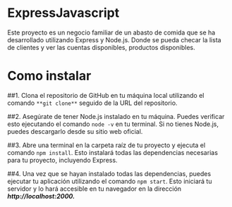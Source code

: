 # ExpressJavascript
Este proyecto es un negocio familiar de un abasto de comida que se ha desarrollado utilizando Express y Node.js. Donde se pueda checar la lista de clientes y ver las cuentas disponibles, productos disponibles.

# Como instalar
##1. Clona el repositorio de GitHub en tu máquina local utilizando el comando `**git clone**` seguido de la URL del repositorio.

##2. Asegúrate de tener Node.js instalado en tu máquina. Puedes verificar esto ejecutando el comando `node -v` en tu terminal. Si no tienes Node.js, puedes descargarlo desde su sitio web oficial.

##3. Abre una terminal en la carpeta raíz de tu proyecto y ejecuta el comando `npm install`. Esto instalará todas las dependencias necesarias para tu proyecto, incluyendo Express.

##4. Una vez que se hayan instalado todas las dependencias, puedes ejecutar tu aplicación utilizando el comando `npm start`. Esto iniciará tu servidor y lo hará accesible en tu navegador en la dirección **_http://localhost:2000._**
